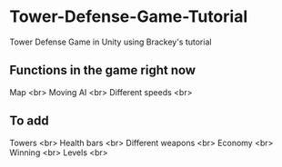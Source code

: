 # Tower-Defense-Game-Tutorial

Tower Defense Game in Unity using Brackey's tutorial

## Functions in the game right now

Map <br\>
Moving AI <br\>
Different speeds <br\>

## To add

Towers <br\>
Health bars <br\>
Different weapons <br\>
Economy <br\>
Winning <br\>
Levels <br\>
